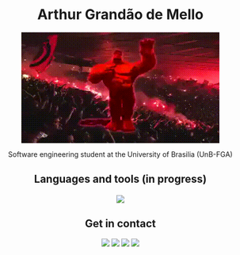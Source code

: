 <h1 align="center">Arthur Grandão de Mello</h1>
<p align="center">
  <img align="center" src="https://github.com/arthurgrandao/arthurgrandao/blob/main/hulkflamenguista.gif"></img>
</p>
<p align="center">Software engineering student at the University of Brasilia (UnB-FGA)</p>

<h2 align="center">Languages and tools (in progress)</h2>
<p align="center">
  <img align="center" src="https://skillicons.dev/icons?i=git,c,python,java"></img>
</p>

<h2 align="center">Get in contact</h2>
<p align="center">
  <a href="mailto:arthur.gdemello@gmail.com"><img width=47 length=47 src="https://static-00.iconduck.com/assets.00/gmail-icon-512x511-fih5xfbp.png" target="_blank"></a>
  <a href="https://discord.com/users/grandão#6016"><img src="https://skillicons.dev/icons?i=discord" target="_blank"></a>
  <a href="https://t.me/arthurgrandao" target="_blank"><img width=47 length=47 src="https://upload.wikimedia.org/wikipedia/commons/thumb/8/82/Telegram_logo.svg/2048px-Telegram_logo.svg.png" target="_blank"></a>
  <a href="https://www.linkedin.com/in/arthur-grandão-78a34a209/" target="_blank"><img src="https://skillicons.dev/icons?i=linkedin" target="_blank"></a>
</p>
